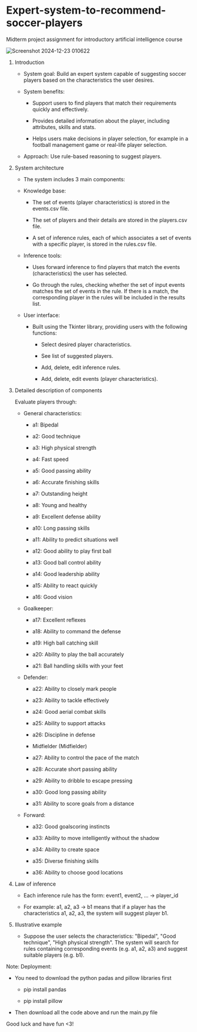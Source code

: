 # Expert-system-to-recommend-soccer-players
Midterm project assignment for introductory artificial intelligence course


![Screenshot 2024-12-23 010622](https://github.com/user-attachments/assets/6b1c1be6-2b7a-4673-872e-380a0a03f45c)


1. Introduction

   - System goal: Build an expert system capable of suggesting soccer players based on the characteristics the user desires.

   - System benefits:

      + Support users to find players that match their requirements quickly and effectively.

      + Provides detailed information about the player, including attributes, skills and stats.

      + Helps users make decisions in player selection, for example in a football management game or real-life player selection.

   - Approach: Use rule-based reasoning to suggest players.
     
2. System architecture

   - The system includes 3 main components:

   - Knowledge base:
     
      + The set of events (player characteristics) is stored in the events.csv file.

      + The set of players and their details are stored in the players.csv file.

      + A set of inference rules, each of which associates a set of events with a specific player, is stored in the rules.csv file.

   - Inference tools:

      + Uses forward inference to find players that match the events (characteristics) the user has selected.

      + Go through the rules, checking whether the set of input events matches the set of events in the rule. If there is a match, the corresponding player in the rules will be included in the results list.

   - User interface:

      + Built using the Tkinter library, providing users with the following functions:

         + Select desired player characteristics.

         + See list of suggested players.

         + Add, delete, edit inference rules.

         + Add, delete, edit events (player characteristics).

3. Detailed description of components
   
   Evaluate players through:

   - General characteristics:

      + a1: Bipedal
      
      + a2: Good technique
     
      + a3: High physical strength 

      + a4: Fast speed 

      + a5: Good passing ability 

      + a6: Accurate finishing skills 

      + a7: Outstanding height 

      + a8: Young and healthy 

      + a9: Excellent defense ability 

      + a10: Long passing skills 

      + a11: Ability to predict situations well 

      + a12: Good ability to play first ball 

      + a13: Good ball control ability 

      + a14: Good leadership ability 

      + a15: Ability to react quickly 

      + a16: Good vision

   - Goalkeeper:

      + a17: Excellent reflexes

      + a18: Ability to command the defense

      + a19: High ball catching skill

      + a20: Ability to play the ball accurately

      + a21: Ball handling skills with your feet

   - Defender:

      + a22: Ability to closely mark people

      + a23: Ability to tackle effectively

      + a24: Good aerial combat skills

      + a25: Ability to support attacks

      + a26: Discipline in defense

      + Midfielder (Midfielder)

      + a27: Ability to control the pace of the match

      + a28: Accurate short passing ability

      + a29: Ability to dribble to escape pressing

      + a30: Good long passing ability

      + a31: Ability to score goals from a distance

   - Forward:

      + a32: Good goalscoring instincts

      + a33: Ability to move intelligently without the shadow

      + a34: Ability to create space

      + a35: Diverse finishing skills

      + a36: Ability to choose good locations


4. Law of inference

   - Each inference rule has the form: event1, event2, ... -> player_id

   - For example: a1, a2, a3 -> b1 means that if a player has the characteristics a1, a2, a3, the system will suggest player b1.

5. Illustrative example

   - Suppose the user selects the characteristics: "Bipedal", "Good technique", "High physical strength". The system will search for rules containing corresponding events (e.g. a1, a2, a3) and suggest suitable players (e.g. b1).
  
Note: Deployment: 

- You need to download the python padas and pillow libraries first

   + pip install pandas

   + pip install pillow

- Then download all the code above and run the main.py file

Good luck and have fun <3!
